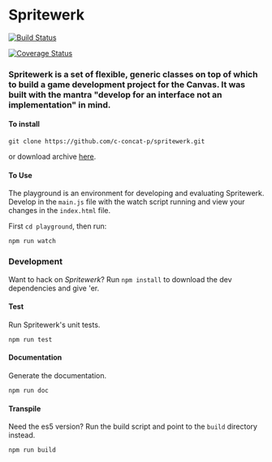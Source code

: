 Spritewerk
==========

[![Build Status](https://travis-ci.org/c-concat-p/spritewerk.svg?branch=master)](https://travis-ci.org/c-concat-p/spritewerk)

[![Coverage Status](https://coveralls.io/repos/github/c-concat-p/spritewerk/badge.svg?branch=master)](https://coveralls.io/github/c-concat-p/spritewerk?branch=master)

### Spritewerk is a set of flexible, generic classes on top of which to build a game development project for the Canvas. It was built with the mantra "develop for an interface not an implementation" in mind.

#### To install

    git clone https://github.com/c-concat-p/spritewerk.git

or download archive [here](https://github.com/c-concat-p/spritewerk/archive/master.zip).

#### To Use

The playground is an environment for developing and evaluating Spritewerk. Develop in the ```main.js``` file with the watch script running and view your changes in the ```index.html``` file.

First ```cd playground```, then run:

    npm run watch

### Development

Want to hack on *Spritewerk*? Run ```npm install``` to download the dev dependencies and give 'er.

#### Test

Run Spritewerk's unit tests.

    npm run test

#### Documentation

Generate the documentation.

    npm run doc

#### Transpile

Need the es5 version? Run the build script and point to the ```build``` directory instead.

    npm run build
